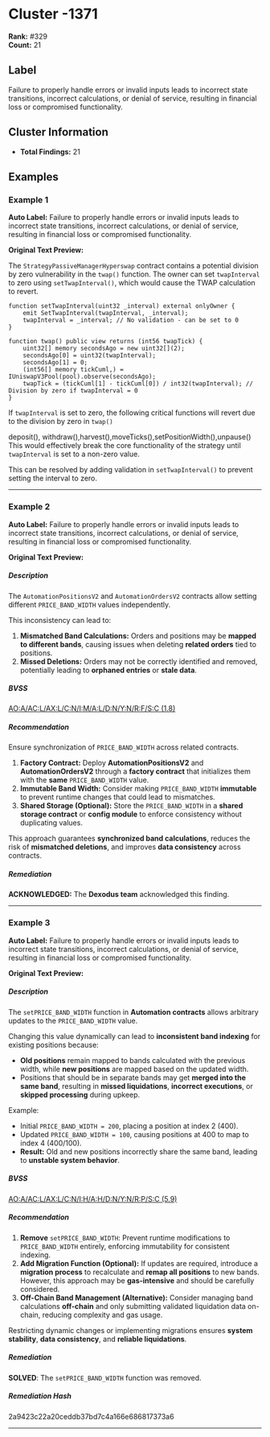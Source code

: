# Cluster -1371

**Rank:** #329  
**Count:** 21  

## Label
Failure to properly handle errors or invalid inputs leads to incorrect state transitions, incorrect calculations, or denial of service, resulting in financial loss or compromised functionality.

## Cluster Information
- **Total Findings:** 21

## Examples

### Example 1

**Auto Label:** Failure to properly handle errors or invalid inputs leads to incorrect state transitions, incorrect calculations, or denial of service, resulting in financial loss or compromised functionality.  

**Original Text Preview:**

The `StrategyPassiveManagerHyperswap` contract contains a potential division by zero vulnerability in the `twap()` function. The owner can set `twapInterval` to zero using `setTwapInterval()`, which would cause the TWAP calculation to revert.

```solidity
function setTwapInterval(uint32 _interval) external onlyOwner {
    emit SetTwapInterval(twapInterval, _interval);
    twapInterval = _interval; // No validation - can be set to 0
}

function twap() public view returns (int56 twapTick) {
    uint32[] memory secondsAgo = new uint32[](2);
    secondsAgo[0] = uint32(twapInterval);
    secondsAgo[1] = 0;
    (int56[] memory tickCuml,) = IUniswapV3Pool(pool).observe(secondsAgo);
    twapTick = (tickCuml[1] - tickCuml[0]) / int32(twapInterval); // Division by zero if twapInterval = 0
}
```
If `twapInterval` is set to zero, the following critical functions will revert due to the division by zero in `twap()`
 
deposit(), withdraw(),harvest(),moveTicks(),setPositionWidth(),unpause()
This would effectively break the core functionality of the strategy until `twapInterval` is set to a non-zero value.

This can be resolved by adding validation in `setTwapInterval()` to prevent setting the interval to zero.

---
### Example 2

**Auto Label:** Failure to properly handle errors or invalid inputs leads to incorrect state transitions, incorrect calculations, or denial of service, resulting in financial loss or compromised functionality.  

**Original Text Preview:**

##### Description

The `AutomationPositionsV2` and `AutomationOrdersV2` contracts allow setting different `PRICE_BAND_WIDTH` values independently.

This inconsistency can lead to:

1. **Mismatched Band Calculations:** Orders and positions may be **mapped to different bands**, causing issues when deleting **related orders** tied to positions.
2. **Missed Deletions:** Orders may not be correctly identified and removed, potentially leading to **orphaned entries** or **stale data**.

##### BVSS

[AO:A/AC:L/AX:L/C:N/I:M/A:L/D:N/Y:N/R:F/S:C (1.8)](/bvss?q=AO:A/AC:L/AX:L/C:N/I:M/A:L/D:N/Y:N/R:F/S:C)

##### Recommendation

Ensure synchronization of `PRICE_BAND_WIDTH` across related contracts.

1. **Factory Contract:** Deploy **AutomationPositionsV2** and **AutomationOrdersV2** through a **factory contract** that initializes them with the **same** `PRICE_BAND_WIDTH` value.
2. **Immutable Band Width:** Consider making `PRICE_BAND_WIDTH` **immutable** to prevent runtime changes that could lead to mismatches.
3. **Shared Storage (Optional):** Store the `PRICE_BAND_WIDTH` in a **shared storage contract** or **config module** to enforce consistency without duplicating values.

This approach guarantees **synchronized band calculations**, reduces the risk of **mismatched deletions**, and improves **data consistency** across contracts.

##### Remediation

**ACKNOWLEDGED:** The **Dexodus team** acknowledged this finding.

---
### Example 3

**Auto Label:** Failure to properly handle errors or invalid inputs leads to incorrect state transitions, incorrect calculations, or denial of service, resulting in financial loss or compromised functionality.  

**Original Text Preview:**

##### Description

The `setPRICE_BAND_WIDTH` function in **Automation contracts** allows arbitrary updates to the `PRICE_BAND_WIDTH` value.

Changing this value dynamically can lead to **inconsistent band indexing** for existing positions because:

* **Old positions** remain mapped to bands calculated with the previous width, while **new positions** are mapped based on the updated width.
* Positions that should be in separate bands may get **merged into the same band**, resulting in **missed liquidations**, **incorrect executions**, or **skipped processing** during upkeep.

Example:

* Initial `PRICE_BAND_WIDTH = 200`, placing a position at index 2 (400).
* Updated `PRICE_BAND_WIDTH = 100`, causing positions at 400 to map to index 4 (400/100).
* **Result:** Old and new positions incorrectly share the same band, leading to **unstable system behavior**.

##### BVSS

[AO:A/AC:L/AX:L/C:N/I:H/A:H/D:N/Y:N/R:P/S:C (5.9)](/bvss?q=AO:A/AC:L/AX:L/C:N/I:H/A:H/D:N/Y:N/R:P/S:C)

##### Recommendation

1. **Remove** `setPRICE_BAND_WIDTH`: Prevent runtime modifications to `PRICE_BAND_WIDTH` entirely, enforcing immutability for consistent indexing.
2. **Add Migration Function (Optional):** If updates are required, introduce a **migration process** to recalculate and **remap all positions** to new bands. However, this approach may be **gas-intensive** and should be carefully considered.
3. **Off-Chain Band Management (Alternative):** Consider managing band calculations **off-chain** and only submitting validated liquidation data on-chain, reducing complexity and gas usage.

Restricting dynamic changes or implementing migrations ensures **system stability**, **data consistency**, and **reliable liquidations**.

##### Remediation

**SOLVED**: The `setPRICE_BAND_WIDTH` function was removed.

##### Remediation Hash

2a9423c22a20ceddb37bd7c4a166e686817373a6

---
